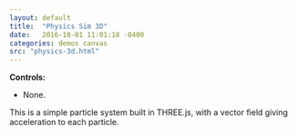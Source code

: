 ```yaml
---
layout: default
title:  "Physics Sim 3D"
date:   2016-10-01 11:01:18 -0400
categories: demos canvas
src: "physics-3d.html"
---
```


**Controls:**

- None.

This is a simple particle system built in THREE.js, with a vector field giving acceleration to each particle.